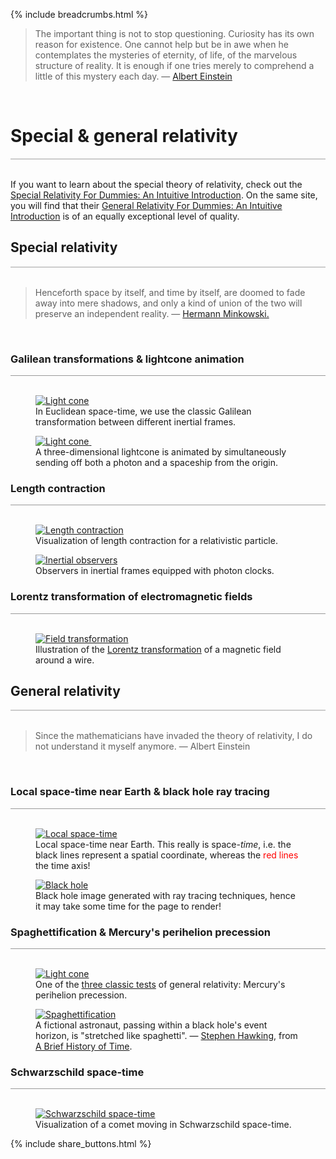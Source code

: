 {% include breadcrumbs.html %}

<blockquote>
The important thing is not to stop questioning. 
Curiosity has its own reason for existence. 
One cannot help but be in awe when he contemplates 
the mysteries of eternity, of life, of the marvelous 
structure of reality. It is enough if one tries 
merely to comprehend a little of this mystery 
each day. &mdash; <a href="https://en.wikipedia.org/wiki/Albert_Einstein">Albert Einstein</a>
</blockquote><br/>

# Special &amp; general relativity
<div style="border-top: 2px solid #cccccc"><br/></div>

If you want to learn about the special theory of relativity, check out the
[Special Relativity For Dummies: An Intuitive Introduction](https://profoundphysics.com/special-relativity-for-dummies-an-intuitive-introduction/).
On the same site, you will find that their 
[General Relativity For Dummies: An Intuitive Introduction](https://profoundphysics.com/general-relativity-for-dummies/)
is of an equally exceptional level of quality.

<a name="special_relativity"></a>
## Special relativity
<div style="border-top: 2px solid #cccccc"><br/></div>

<blockquote>
Henceforth space by itself, and time by itself,
are doomed to fade away into mere shadows,
and only a kind of union of the two will preserve an independent reality.
&mdash; <a href="https://en.wikipedia.org/wiki/Hermann_Minkowski">Hermann Minkowski.</a>
</blockquote><br/>

### Galilean transformations &amp; lightcone animation 
<div style="border-top: 1px solid #999999"><br/></div>

<div class="double_image">
  <figure class="left_image">
    <a href="lightcone.html">
      <img alt="Light cone" src="images/galilean_space_time.png" title="Click to animate"/>
    </a>
    <figcaption>In Euclidean space-time, we use the classic Galilean transformation between 
    different inertial frames.</figcaption>
  </figure>
  <figure class="right_image">
    <a href="lightcone.html">
      <img alt="Light cone" src="images/lightcone.png" title="Click to animate"/>
    </a>&nbsp;&nbsp;&nbsp;&nbsp;&nbsp;&nbsp;&nbsp;&nbsp;&nbsp;
    <figcaption>A three-dimensional lightcone is animated by simultaneously 
    sending off both a photon and a spaceship from the origin.</figcaption>
  </figure>
</div>
<p style="clear: both;"></p>

### Length contraction
<div style="border-top: 1px solid #999999"><br/></div>

<div class="double_image">
  <figure class="left_image">
    <a href="length_contraction.html">
      <img alt="Length contraction" src="images/length_contraction.png" title="Click to animate"/>
    </a>
    <figcaption>Visualization of length contraction for a relativistic particle.</figcaption>
  </figure>
  <figure class="right_image">
    <a href="inertial_observers.html">
      <img alt="Inertial observers" src="images/inertial_observers.png" title="Click to animate"/>
    </a>
    <figcaption>Observers in inertial frames equipped with photon clocks.</figcaption>
  </figure>
</div>
<p style="clear: both;"></p>

### Lorentz transformation of electromagnetic fields
<div style="border-top: 1px solid #999999"><br/></div>

<div class="double_image">
  <figure class="left_image">
    <a href="field_transform.html">
      <img alt="Field transformation" src="images/field_transform.png" title="Click to animate"/>
    </a>
    <figcaption>Illustration of the 
    <a href="https://en.wikipedia.org/wiki/Lorentz_transformation">Lorentz transformation</a> 
    of a magnetic field around a wire.</figcaption>
  </figure>
  <figure class="right_image">
    <!-- RESERVER FOR FUTURE APPLICATION
      -->
  </figure>
</div>
<p style="clear: both;"></p>

<a name="general_relativity"></a>
## General relativity
<div style="border-top: 2px solid #cccccc"><br/></div>

<blockquote>
Since the mathematicians have invaded the theory of relativity,
I do not understand it myself anymore. &mdash; Albert Einstein
</blockquote><br/>

### Local space-time near Earth &amp; black hole ray tracing
<div style="border-top: 1px solid #999999"><br/></div>

<div class="double_image">
  <figure class="left_image">
    <a href="local_space_time.html">
      <img alt="Local space-time" src="images/local_space_time.png" title="Click to animate"/>
    </a>
    <figcaption>Local space-time near Earth. This really is space-<em>time</em>, i.e.  
    the black lines represent a spatial coordinate, whereas the
    <span style="color: red">red lines</span> the time axis!</figcaption>
  </figure>
  <figure class="right_image">
    <a href="black_hole_raytracer.html">
      <img alt="Black hole" src="images/black_hole_raytracer.png" title="Click to animate"/>
    </a>
    <figcaption>Black hole image generated with ray tracing techniques, hence it 
    may take some time for the page to render!</figcaption>
  </figure>
</div>
<p style="clear: both;"></p>

### Spaghettification &amp; Mercury&apos;s perihelion precession
<div style="border-top: 1px solid #999999"><br/></div>

<div class="double_image">
  <figure class="left_image">
    <a href="perihelion_mercury.html">
      <img alt="Light cone" src="images/perihelion_mercury.png" title="Click to animate"/>
    </a>
    <figcaption>One of the <a href="https://en.wikipedia.org/wiki/Tests_of_general_relativity">three classic tests</a> 
    of general relativity: Mercury&apos;s perihelion precession.</figcaption>
  </figure>
  <figure class="right_image">
    <a href="spaghettification.html">
      <img alt="Spaghettification" src="images/spaghettification.png" title="Click to animate"/>
    </a>
    <figcaption>A fictional astronaut, passing within a black hole's event horizon, is "stretched like spaghetti". 
    &mdash; <a href="https://en.wikipedia.org/wiki/Stephen_Hawking">Stephen Hawking</a>, from 
    <a href="https://en.wikipedia.org/wiki/A_Brief_History_of_Time">A Brief History of Time</a>. 
    </figcaption>
  </figure>
</div>
<p style="clear: both;"></p>

### Schwarzschild space-time
<div style="border-top: 1px solid #999999"><br/></div>

<div class="double_image">
  <figure class="left_image">
    <a href="schwarzschild_space_time.html">
      <img alt="Schwarzschild space-time" src="images/schwarzschild_space_time.png" title="Click to animate"/>
    </a>
    <figcaption>Visualization of a comet moving in Schwarzschild space-time.</figcaption>
  </figure>
  <figure class="right_image">
    <!-- RESERVED FOR FUTURE APPLICATION -->
  </figure>
</div>
<p style="clear: both;"></p>

{% include share_buttons.html %}
